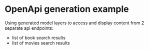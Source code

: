 # OpenApi generation example

Using generated model layers to access and display content from 2 separate api endpoints:
- list of book search results
- list of movies search results
